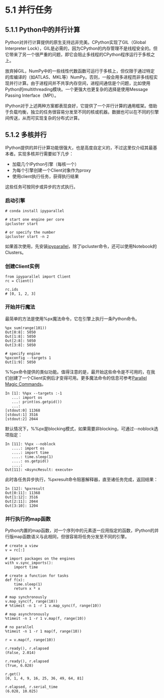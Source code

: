 # 5.1 并行任务

## 5.1.1 Python中的并行计算

Python对并行计算提供的原生支持远非完美。CPython实现了GIL（Global Interpreter Lock），GIL是必需的，因为CPython的内存管理不是线程安全的。但它带来了另一个很严重的问题，即它会阻止多线程的CPython程序运行于多核之上。

放弃掉GIL，NumPy中的一些线性代数函数可运行于多核上，但仅限于通过特定的库编译的（如ATLAS、MKL等）NumPy。否则，一般会用多进程而非多线程实现并行计算。由于进程间并不共享内存空间，进程间通信是个问题，比如使用Python的multithreading模块。一个更强大也更复杂的选择是使用Message Passing Interface（MPI）。

IPython对于上述两种方案都表现良好，它提供了一个并行计算的通用框架。借助于负载均衡，独立的任务很容易分发至不同的核或机器。数据也可以在不同的引擎间传送，从而可实现复杂的分布式计算。

## 5.1.2 多核并行

IPython提供的并行计算功能很强大，也是高度自定义的，不过这里仅介绍其最基本者。实现多核并行需要如下几步：

* 加载几个IPython引擎（每核一个）
* 为每个引擎创建一个Client对象作为proxy
* 使用client执行任务，获得执行结果

这些任务可按同步或异步的方式执行。

### 启动引擎

```
# conda install ipyparallel

# start one engine per core
ipcluster start

# or specify the number
ipcluster start -n 2
```

如果首次使用，先安装[ipyparallel](https://github.com/ipython/ipyparallel)，除了ipcluster命令，还可以使用Notebook的Clusters。

### 创建Client实例

```
from ipyparallel import Client
rc = Client()

rc.ids
# [0, 1, 2, 3]
```

### 开始并行魔法

最简单的方法是使用%px魔法命令，它在引擎上执行一条Python命令。

```
%px sum(range(101))
Out[0:8]: 5050
Out[1:8]: 5050
Out[2:8]: 5050
Out[3:8]: 5050

# specify engine
%pxconfig --targets 1
Out[1:9]: 5050
```

%%px命令提供的类似功能。值得注意的是，最开始这些命令是不可用的，在我们创建了一个Client实例后才变得可用。更多魔法命令的信息可参考[Parallel Magic Commands](http://ipyparallel.readthedocs.org/en/latest/magics.html)。

```
In [1]: %%px --targets :-1
   ...: import os
   ...: print(os.getpid())
   ...:
[stdout:0] 11368
[stdout:1] 3516
[stdout:2] 2044
```
默认情况下，%%px是blocking模式，如果需要非blocking，可通过--noblock选项指定：

```
In [11]: %%px --noblock
   ....: import os
   ....: import time
   ....: time.sleep(1)
   ....: os.getpid()
   ....:
Out[11]: <AsyncResult: execute>
```

此时各任务异步执行，%pxresult命令阻塞解释器，直至诸任务完成，返回结果：

```
In [12]: %pxresult
Out[0:11]: 11368
Out[1:12]: 3516
Out[2:11]: 2044
Out[3:10]: 1204
```
### 并行执行的map函数

Python内置的map函数，对一个序列中的元素逐一应用指定的函数，IPython的并行版map函数语义与此相同，但很容易将任务分发至不同的引擎。

```
# create a view
v = rc[:]

# import packages on the engines
with v.sync_imports():
    import time
    
# create a function for tasks
def f(x):
    time.sleep(1)
    return x * x
    
# map synchronously
v.map_sync(f, range(10))
# %timeit -n 1 -r 1 v.map_sync(f, range(10))

# map asynchronously
%timeit -n 1 -r 1 v.map(f, range(10))

# no parallel
%timeit -n 1 -r 1 map(f, range(10))
```

```
r = v.map(f, range(10))

r.ready(), r.elapsed
(False, 2.014)

r.ready(), r.elapsed
(True, 6.028)

r.get()
[0, 1, 4, 9, 16, 25, 36, 49, 64, 81]

r.elapsed, r.serial_time
(6.028, 10.025)
```





